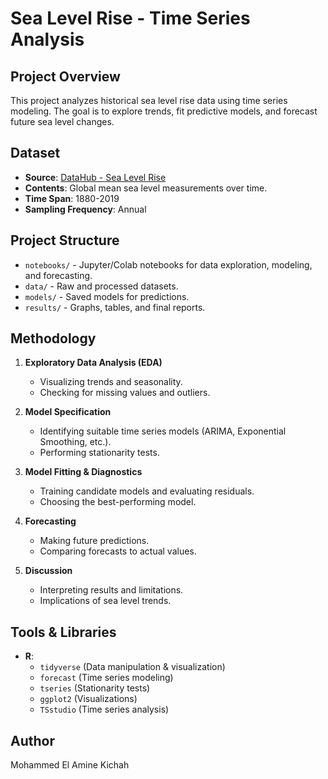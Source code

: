 # Sea Level Rise - Time Series Analysis

## Project Overview
This project analyzes historical sea level rise data using time series modeling. The goal is to explore trends, fit predictive models, and forecast future sea level changes.

## Dataset
- **Source**: [DataHub - Sea Level Rise](https://datahub.io/core/sea-level-rise)
- **Contents**: Global mean sea level measurements over time.
- **Time Span**: 1880-2019
- **Sampling Frequency**: Annual

## Project Structure
- `notebooks/` - Jupyter/Colab notebooks for data exploration, modeling, and forecasting.
- `data/` - Raw and processed datasets.
- `models/` - Saved models for predictions.
- `results/` - Graphs, tables, and final reports.

## Methodology
1. **Exploratory Data Analysis (EDA)**
   - Visualizing trends and seasonality.
   - Checking for missing values and outliers.

2. **Model Specification**
   - Identifying suitable time series models (ARIMA, Exponential Smoothing, etc.).
   - Performing stationarity tests.

3. **Model Fitting & Diagnostics**
   - Training candidate models and evaluating residuals.
   - Choosing the best-performing model.

4. **Forecasting**
   - Making future predictions.
   - Comparing forecasts to actual values.

5. **Discussion**
   - Interpreting results and limitations.
   - Implications of sea level trends.

## Tools & Libraries
- **R**: 
  - `tidyverse` (Data manipulation & visualization)
  - `forecast` (Time series modeling)
  - `tseries` (Stationarity tests)
  - `ggplot2` (Visualizations)
  - `TSstudio` (Time series analysis)

## Author
Mohammed El Amine Kichah


